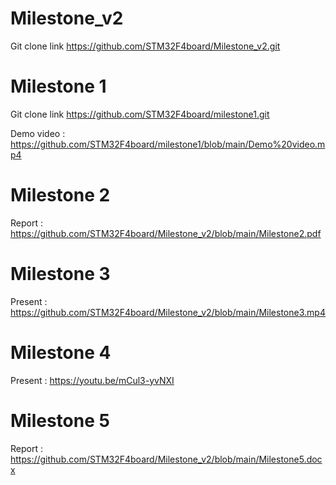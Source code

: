 # Milestone_v2
Git clone link https://github.com/STM32F4board/Milestone_v2.git

# Milestone 1
Git clone link https://github.com/STM32F4board/milestone1.git

Demo video : https://github.com/STM32F4board/milestone1/blob/main/Demo%20video.mp4

# Milestone 2
Report : https://github.com/STM32F4board/Milestone_v2/blob/main/Milestone2.pdf

# Milestone 3
Present : https://github.com/STM32F4board/Milestone_v2/blob/main/Milestone3.mp4

# Milestone 4
Present : https://youtu.be/mCul3-yvNXI

# Milestone 5
Report : https://github.com/STM32F4board/Milestone_v2/blob/main/Milestone5.docx
